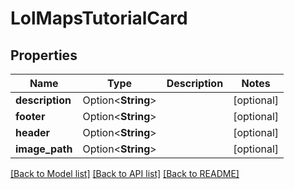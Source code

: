 # LolMapsTutorialCard

## Properties

Name | Type | Description | Notes
------------ | ------------- | ------------- | -------------
**description** | Option<**String**> |  | [optional]
**footer** | Option<**String**> |  | [optional]
**header** | Option<**String**> |  | [optional]
**image_path** | Option<**String**> |  | [optional]

[[Back to Model list]](../README.md#documentation-for-models) [[Back to API list]](../README.md#documentation-for-api-endpoints) [[Back to README]](../README.md)


